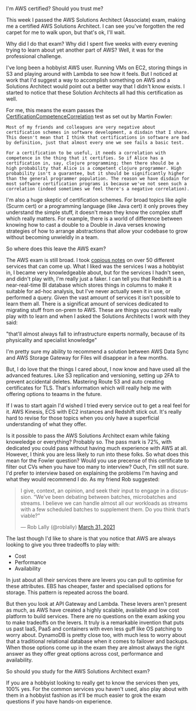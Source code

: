 I'm AWS certified? Should you trust me?

This week I passed the AWS Solutions Architect (Associate) exam, making me a certified AWS Solutions Architect. I can see you've forgotten the red carpet for me to walk upon, but that's ok, I'll wait.

Why did I do that exam? Why did I spent five weeks with every evening trying to learn about yet another part of AWS? Well, it was for the professional challenge.

I've long been a hobbyist AWS user. Running VMs on EC2, storing things in S3 and playing around with Lambda to see how it feels. But I noticed at work that I'd suggest a way to accomplish something on AWS and a Solutions Architect would point out a better way that I didn't know exists. I started to notice that these Solution Architects all had this certification as well.

For me, this means the exam passes the [CertificationCompetenceCorrelation](https://martinfowler.com/bliki/CertificationCompetenceCorrelation.html) test as set out by Martin Fowler:

```
Most of my friends and colleagues are very negative about certification schemes in software development, a disdain that I share. This doesn't mean that I think that certifications in software are bad by definition, just that almost every one we see fails a basic test.

For a certification to be useful, it needs a correlation with competence in the thing that it certifies. So if Alice has a certification in, say, clojure programming; then there should be a high probability that Alice is a competent clojure programmer. High probability isn't a guarantee, but it should be significantly higher than the general programmer population. The reason we have disdain for most software certification programs is because we've not seen such a correlation (indeed sometimes we feel there's a negative correlation).
```

I'm also a huge skeptic of certification schemes. For broad topics like agile (Scurm cert) or a programming language (like Java cert) it only proves they understand the simple stuff, it doesn't mean they know the complex stuff which really matters. For example, there is a world of difference between knowing how to cast a double to a Double in Java verses knowing strategies of how to arrange abstractions that allow your codebase to grow without becoming unwieldly in a team.

So where does this leave the AWS exam?

The AWS exam is still broad. I took [copious notes](https://github.com/joejag/aws_exam_notes) on over 50 different services that can come up. What I liked was the services I was a hobbyist in, I became very knowledgeable about, but for the services I hadn't seen, and didn't play with, I'm really just a faker. I can tell you that Redshift is a near-real-time BI database which stores things in columns to make it suitable for ad-hoc analysis, but I've never actually seen it in use, or performed a query. Given the vast amount of services it isn't possible to learn them all. There is a significat amount of services dedicated to migrating stuff from on-prem to AWS. These are things you cannot really play with to learn and when I asked the Solutions Architects I work with they said:

"that'll almost always fall to infrastructure experts normally, because of its physicality and specialist knowledge"

I'm pretty sure my ability to recommend a solution between AWS Data Sync and AWS Storage Gateway for Files will disappear in a few months.

But, I do love that the things I cared about, I now know and have used all the advanced features. Like S3 replication and versioning, setting up 2FA to prevent accidental deletes. Mastering Route 53 and auto creating certificates for TLS. That's information which will really help me with offering options to teaams in the future.

If I was to start again I'd wished I tried every service out to get a real feel for it. AWS Kinesis, ECS with EC2 instances and Redshift stick out. It's really hard to revise for those topics when you only have a superficial understanding of what they offer.

Is it possible to pass the AWS Solutions Architect exam while faking knoweledge or everything? Probably so. The pass mark is 72%, with dedicated you could pass without having much experience with AWS at all. However, I think you are less likely to run into these folks. So what does this mean for the Fowler question? Would you use precense of this certificate to filter out CVs when you have too many to interview? Ouch, I'm still not sure. I'd prefer to interview based on explaining the problems I'm having and what they would recommend I do. As my friend Rob suggested:

<blockquote class="twitter-tweet" data-partner="tweetdeck"><p lang="en" dir="ltr">I give, context, an opinion, and seek their input to engage in a discussion. “We’ve been debating between batches, microbatches and streams. I believe we can handle almost all our workloads as streams with a few scheduled batches to supplement them. Do you think that’s viable?”</p>&mdash; Rob Lally (@roblally) <a href="https://twitter.com/roblally/status/1377337446057136128?ref_src=twsrc%5Etfw">March 31, 2021</a></blockquote>
<script async src="https://platform.twitter.com/widgets.js" charset="utf-8"></script>

The last though I'd like to share is that you notice that AWS are always looking to give you three tradeoffs to play with:

 * Cost
 * Performance
 * Availability

In just about all their services there are levers you can pull to optimise for these attributes. EBS has cheaper, faster and specialised options for storage. This pattern is repeated across the board.

But then you look at API Gateway and Lambda. These levers aren't present as much, as AWS have created a highly scalable, available and low cost platform to build services. There are no questions on the exam asking you to make tradeoffs on the levers. It truly is a remarkable invention that puts us past IaaS, PaaS and containers with even less guff like OS patching to worry about. DynamoDB is pretty close too, with much less to worry about that a traditional relational database when it comes to failover and backups. When those options come up in the exam they are almost always the right answer as they offer great options across cost, performance and availability.

So should you study for the AWS Solutions Architect exam?

If you are a hobbyist looking to really get to know the services then yes, 100% yes. For the common services you haven't used, also play about with them in a hobbyist fashion as it'll be much easier to grok the exam questions if you have hands-on experience.
